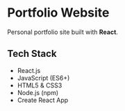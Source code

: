 # Portfolio Website

Personal portfolio site built with **React**.

## Tech Stack

- React.js
- JavaScript (ES6+)
- HTML5 & CSS3
- Node.js (npm)
- Create React App
